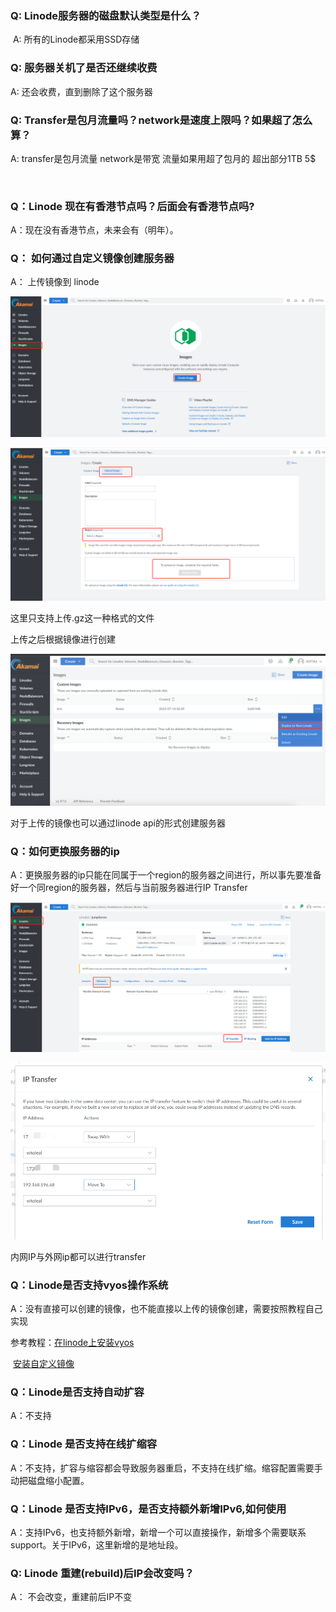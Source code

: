 ### Q: Linode服务器的磁盘默认类型是什么？

​       A: 所有的Linode都采用SSD存储



### Q: 服务器关机了是否还继续收费

A: 还会收费，直到删除了这个服务器



### Q: Transfer是包月流量吗？network是速度上限吗？如果超了怎么算？

A: transfer是包月流量 network是带宽 流量如果用超了包月的 超出部分1TB 5$

​	

### Q：Linode 现在有香港节点吗？后面会有香港节点吗?

A：现在没有香港节点，未来会有（明年）。



### Q： 如何通过自定义镜像创建服务器

A： 上传镜像到 linode

![image-20230713161044009](../picture/image-20230713161044009.png)

![image-20230713161236638](../picture/image-20230713161236638.png)

这里只支持上传.gz这一种格式的文件 



上传之后根据镜像进行创建

![image-20230714112610718](../picture/image-20230714112610718.png)

对于上传的镜像也可以通过linode api的形式创建服务器



### Q：如何更换服务器的ip

A：更换服务器的ip只能在同属于一个region的服务器之间进行，所以事先要准备好一个同region的服务器，然后与当前服务器进行IP Transfer

![image-20230814095403709](../picture/image-20230814095403709.png)

![image-20230814095948664](../picture/README.png)

内网IP与外网ip都可以进行transfer





### Q：Linode是否支持vyos操作系统

A：没有直接可以创建的镜像，也不能直接以上传的镜像创建，需要按照教程自己实现

参考教程：[在linode上安装vyos](https://www.linode.com/community/questions/18630/how-do-i-install-vyos-on-my-linode)

​					[安装自定义镜像](https://www.linode.com/docs/products/compute/compute-instances/guides/install-a-custom-distribution/)

### Q：Linode是否支持自动扩容

A：不支持

### Q：Linode 是否支持在线扩缩容

A：不支持，扩容与缩容都会导致服务器重启，不支持在线扩缩。缩容配置需要手动把磁盘缩小配置。



### Q：Linode 是否支持IPv6，是否支持额外新增IPv6,如何使用

A：支持IPv6，也支持额外新增，新增一个可以直接操作，新增多个需要联系support。关于IPv6，这里新增的是地址段。



### Q: Linode 重建(rebuild)后IP会改变吗？

A： 不会改变，重建前后IP不变
